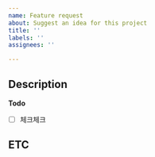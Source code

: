 ```yaml
---
name: Feature request
about: Suggest an idea for this project
title: ''
labels: ''
assignees: ''

---
```


**Description**
- 

**Todo**
- [ ] 체크체크

**ETC**
-
